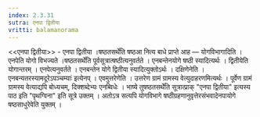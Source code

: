 ```yaml
---
index: 2.3.31
sutra: एनपा द्वितीया
vritti: balamanorama
---
```


<<एनपा द्वितीया>> - एनपा द्वितीया ।षष्ठतसर्थे॑ति षष्ठआ नित्य बाधे प्राप्ते आह — योगविभागादिति । एनपेति योगो विभज्यते ।षष्ठतसर्थे॑ति पूर्वसूत्रात्षष्ठीत्यनुवर्तते । एनबन्तेनयोगे षष्ठी स्यादित्यर्थः । द्वितीयेति योगान्तरम् । एनपेत्यनुवर्तते । एनबन्तेन योगे द्वितीया स्यादित्युक्तोऽर्थः । दक्षिणेनेति ।एनबन्यतरस्यामदूरेऽपञ्चम्याः॑ इत्येनप् । एवमुत्तरेणेति । उत्तरेण ग्रामं ग्रामस्य वेत्युदाहरणमित्यर्थः । पूर्वेण ग्रामं ग्रामस्य वेत्याद्यपि बोध्यचम्, दिक्शब्देभ्यः एनब्विधेः । भाष्ये तुषष्ठतसर्थे॑ति सूत्रात्प्राक् "एनपा द्वितीया" इत्यस्य पाठ इति "पृथग्विना" इति सूत्रे उक्तम् । अतोऽत्र सत्यपि योगविभागे षष्ठीग्रहणानुवृत्तेरसंभवादेनपायोगे षष्ठसाधुरेवेति युक्तम् । 
